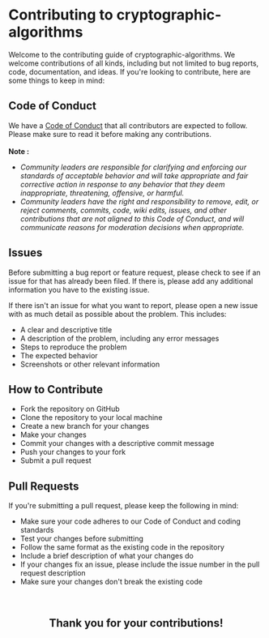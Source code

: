 # Contributing to cryptographic-algorithms

Welcome to the contributing guide of cryptographic-algorithms. We welcome contributions of all kinds, including but not limited to bug reports, code, documentation, and ideas. If you're looking to contribute, here are some things to keep in mind:

## Code of Conduct

We have a [Code of Conduct](https://github.com/rcallaby/cryptographic-algorithms/blob/main/CODE_OF_CONDUCT.md) that all contributors are expected to follow. Please make sure to read it before making any contributions. <br></br>
**Note :** 
+ *Community leaders are responsible for clarifying and enforcing our standards of acceptable behavior and will take appropriate and fair corrective action in response to any behavior that they deem inappropriate, threatening, offensive, or harmful.*
+ *Community leaders have the right and responsibility to remove, edit, or reject comments, commits, code, wiki edits, issues, and other contributions that are not aligned to this Code of Conduct, and will communicate reasons for moderation decisions when appropriate.*
## Issues

Before submitting a bug report or feature request, please check to see if an issue for that has already been filed. If there is, please add any additional information you have to the existing issue.

If there isn't an issue for what you want to report, please open a new issue with as much detail as possible about the problem. This includes:

- A clear and descriptive title
- A description of the problem, including any error messages
- Steps to reproduce the problem
- The expected behavior
- Screenshots or other relevant information

## How to Contribute
+ Fork the repository on GitHub
+ Clone the repository to your local machine
+ Create a new branch for your changes
+ Make your changes
+ Commit your changes with a descriptive commit message
+ Push your changes to your fork
+ Submit a pull request

## Pull Requests

If you're submitting a pull request, please keep the following in mind:

- Make sure your code adheres to our Code of Conduct and coding standards
- Test your changes before submitting
- Follow the same format as the existing code in the repository
- Include a brief description of what your changes do
- If your changes fix an issue, please include the issue number in the pull request description
- Make sure your changes don't break the existing code

<br>
<h2 align="center">Thank you for your contributions!</h2>
